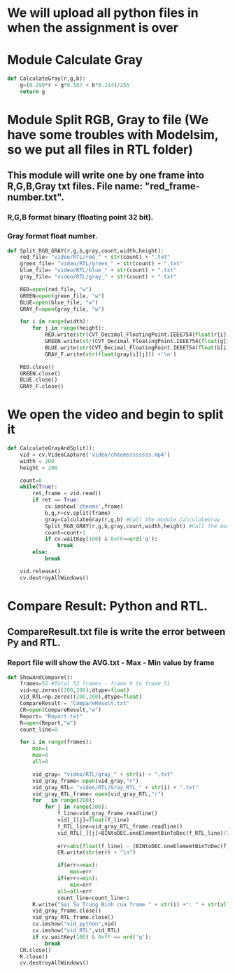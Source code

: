 # We will upload all python files in when the assignment is over
# Module Calculate Gray
```python
def CalculateGray(r,g,b):
    g=(0.299*r + g*0.587 + b*0.114)/255
    return g
```
# Module Split RGB, Gray to file (We have some troubles with Modelsim, so we put all files in RTL folder)
## This module will write one by one frame into R,G,B,Gray txt files. File name: "red_frame-number.txt". 
### R,G,B format binary (floating point 32 bit).
### Gray format float number.
```python
def Split_RGB_GRAY(r,g,b,gray,count,width,height):
    red_file= "video/RTL/red_" + str(count) + ".txt"
    green_file= "video/RTL/green_" + str(count) + ".txt"
    blue_file= "video/RTL/blue_" + str(count) + ".txt"
    gray_file= "video/RTL/gray_" + str(count) + ".txt"

    RED=open(red_file, "w")
    GREEN=open(green_file, "w")
    BLUE=open(blue_file, "w")
    GRAY_F=open(gray_file, "w")

    for i in range(width):
        for j in range(height):
            RED.write(str(CVT_Decimal_FloatingPoint.IEEE754(float(r[i][j]))) + '\n')
            GREEN.write(str(CVT_Decimal_FloatingPoint.IEEE754(float(g[i][j]))) +'\n')
            BLUE.write(str(CVT_Decimal_FloatingPoint.IEEE754(float(b[i][j]))) +'\n')
            GRAY_F.write(str(float(gray[i][j])) +'\n')                                    

    RED.close()
    GREEN.close()
    BLUE.close()
    GRAY_F.close()
```
# We open the video and begin to split it
```python
def CalculateGrayAndSplit():
    vid = cv.VideoCapture('video/cheemssssssss.mp4')
    width = 200
    height = 200

    count=0
    while(True):
        ret,frame = vid.read()
        if ret == True:
            cv.imshow('cheems',frame)
            b,g,r=cv.split(frame)
            gray=CalculateGray(r,g,b) #Call the module CalculateGray
            Split_RGB_GRAY(r,g,b,gray,count,width,height) #Call the module Split_RGB_Gray
            count=count+1
            if cv.waitKey(100) & 0xFF==ord('q'):
                break
        else:
            break

    vid.release()
    cv.destroyAllWindows()
```
# Compare Result: Python and RTL. 
## CompareResult.txt file is write the error between Py and RTL. 
### Report file will show the AVG.txt - Max - Min value by frame
```python
def ShowAndCompare():
    frames=52 #Total 52 frames - frame 0 to frame 51
    vid=np.zeros((200,200),dtype=float)
    vid_RTL=np.zeros((200,200),dtype=float)
    CompareResult = "CompareResult.txt"
    CR=open(CompareResult,"w")
    Report= "Report.txt"
    R=open(Report,"w")
    count_line=0

    for i in range(frames):
        min=1
        max=0
        all=0

        vid_gray= "video/RTL/gray_" + str(i) + ".txt"
        vid_gray_frame= open(vid_gray,"r")
        vid_gray_RTL= "video/RTL/Gray_RTL_" + str(i) + ".txt"
        vid_gray_RTL_frame= open(vid_gray_RTL,"r")
        for _ in range(200):
            for j in range(200):
                f_line=vid_gray_frame.readline()
                vid[_][j]=float(f_line)
                f_RTL_line=vid_gray_RTL_frame.readline()
                vid_RTL[_][j]=BINtoDEC.oneElememtBinToDec(f_RTL_line)/255
                
                err=abs(float(f_line) - (BINtoDEC.oneElememtBinToDec(f_RTL_line)/255))
                CR.write(str(err) + "\n")

                if(err>=max):
                    max=err
                if(err<=min):
                    min=err
                all=all+err
                count_line=count_line+1
        R.write("Sai So Trung Binh cua frame " + str(i) +": " + str(all/count_line) + " - Max: " + str(max) + " - Min: " + str(min) +"\n")
        vid_gray_frame.close()
        vid_gray_RTL_frame.close()
        cv.imshow("vid_python",vid)
        cv.imshow("vid_RTL",vid_RTL)
        if cv.waitKey(100) & 0xFF == ord('q'):
            break
    CR.close()
    R.close()
    cv.destroyAllWindows()
```
